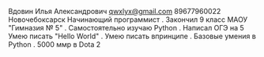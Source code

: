 Вдовин Илья Александрович
qwxlyx@gmail.com
89677960022
Новочебоксарск
Начинающий программист . Закончил 9 класс МАОУ "Гимназия № 5" . Самостоятельно изучаю Python . Написал ОГЭ на 5 
Умею писать "Hello World" . Умею писать впринципе . Базовые умения в Python . 5000 ммр в Dota 2  